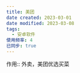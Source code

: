 ```yaml
---
title: 美团
date created: 2023-03-01
date modified: 2023-03-08
tags:
  - 安卓软件
使用频率: 4
已同步: true
---
```


作用:: 外卖，美团优选买菜
